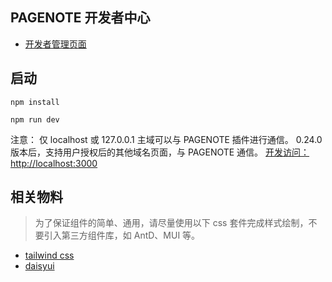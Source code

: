 ## PAGENOTE 开发者中心

* [开发者管理页面](https://developer.pagenote.cn)


## 启动
```shell
npm install
```

```shell
npm run dev
```

注意： 仅 localhost 或 127.0.0.1 主域可以与 PAGENOTE 插件进行通信。
0.24.0 版本后，支持用户授权后的其他域名页面，与 PAGENOTE 通信。
[开发访问： http://localhost:3000](http://localhost:3000)

## 相关物料
> 为了保证组件的简单、通用，请尽量使用以下 css 套件完成样式绘制，不要引入第三方组件库，如 AntD、MUI 等。
* [tailwind css ](https://www.tailwindcss.cn/docs/preflight)
* [daisyui](https://daisyui.com/components/button/)
